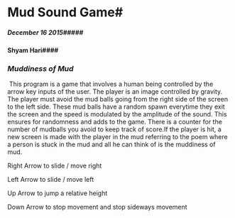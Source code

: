 # Mud Sound Game# 

##### December 16 2015#####

#### Shyam Hari####

### _Muddiness of Mud_ 

​	This program is a game that involves a human being controlled by the arrow key inputs of the user. The player is an image controlled by gravity. The player must avoid the mud balls going from the right side of the screen to the left side. These mud balls have a random spawn everytime they exit the screen and the speed is modulated by the amplitude of the sound. This ensures for randomness and adds to the game. There is a counter for the number of mudballs you avoid to keep track of score.If the player is hit, a new screen is made with the player in the mud referring to the poem where a person is stuck in the mud and all
he can think of is the muddiness of mud. 

Right Arrow to slide  / move right 

Left Arrow to slide / move left

Up Arrow to jump a relative height 

Down Arrow to stop movement and stop sideways movement 



